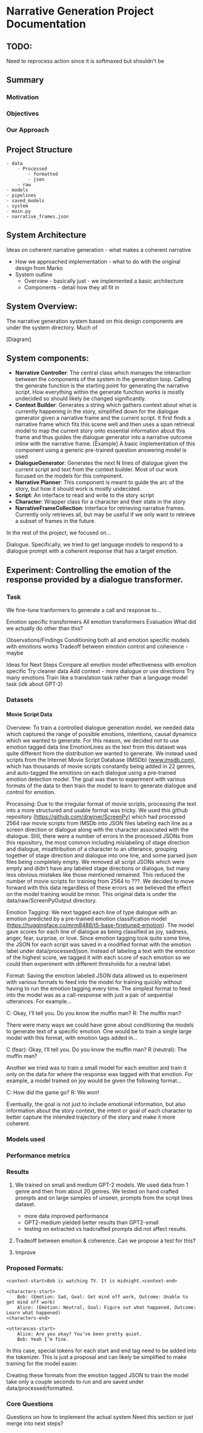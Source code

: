 # Narrative Generation Project Documentation
## TODO:
Need to reprocess action since it is softmaxed but shouldn’t be

## Summary
### Motivation
### Objectives
### Our Approach

## Project Structure
```
- data
    - Processed
        - formatted
        - json
    - raw
- models
- pipelines
- saved_models
- system
- main.py
- narrative_frames.json
```

## System Architecture
Ideas on coherent narrative generation - what makes a coherent narrative
  - How we approached implementation - what to do with the original design from Marko
  - System outline
    - Overview - basically just - we implemented a basic architecture
    - Components - detail how they all fit in

## System Overview: 
The narrative generation system based on this design 
[](https://docs.google.com/document/d/1BEu6qF0wJBcxI6ds8qaX7O_6AXDHevwJWCr3Avpietg/edit)
components are under the system directory. Much of 

[Diagram]

## System components:
- **Narrative Controller**: The central class which manages the interaction between the components of the system in the generation loop. Calling the generate function is the starting point for generating the narrative script. How everything within the generate function works is mostly undecided so should likely be changed significantly.
- **Context Builder**: Generates a string which gathers context about what is currently happening in the story, simplified down for the dialogue generator given a narrative frame and the current script. It first finds a narrative frame which fits this scene well and then uses a span retrieval model to map the current story onto essential information about this frame and thus guides the dialogue generator into a narrative outcome inline with the narrative frame.  [Example] A basic implementation of this component using a generic pre-trained question answering model is used
- **DialogueGenerator**: Generates the next N lines of dialogue given the current script and text from the context builder. Most of our work focused on the models for this component.
- **Narrative Planner**: This component is meant to guide the arc of the story, but how it should work is mostly undecided.
- **Script**: An interface to read and write to the story script
- **Character**: Wrapper class for a character and their state in the story
- **NarrativeFrameCollection**: Interface for retrieving narrative frames. Currently only retrieves all, but may be useful if we only want to retrieve a subset of frames in the future.

In the rest of the project, we focused on...

Dialogue. Specifically, we tried to get language models to respond to a dialogue prompt with a coherent response that has a target emotion.

## Experiment: Controlling the emotion of the response provided by a dialogue transformer.

### Task
We fine-tune tranformers to generate a call and response to...

Emotion specific transformers
All emotion transformers
Evaluation
What did we actually do other than this?

Observations/Findings
Conditioning both all and emotion specific models with emotions works
Tradeoff between emotion control and coherence - maybe


Ideas for Next Steps
Compare all emotion model effectiveness with emotion specific
Try cleaner data
Add context - more dialogue or use directions
Try many emotions
Train like a translation task rather than a language model task (idk about GPT-2)


### Datasets
#### Movie Script Data

Overview: To train a controlled dialogue generation model, we needed data which captured the range of possible emotions, intentions, causal dynamics which we wanted to generate. For this reason, we decided not to use emotion tagged data line EmotionLines as the text from this dataset was quite different from the distribution we wanted to generate. We instead used scripts from the Internet Movie Script Database (IMSDb) (www.imsdb.com), which has thousands of movie scripts constantly being added in 22 genres, and auto-tagged the emotions on each dialogue using a pre-trained emotion detection model. The goal was then to experiment with various formats of the data to then train the model to learn to generate dialogue and control for emotion.

Processing: Due to the irregular format of movie scripts, processing the text into a more structured and usable format was tricky. We used this github repository (https://github.com/drwiner/ScreenPy) which had processed 2564 raw movie scripts from IMSDb into JSON files labeling each line as a screen direction or dialogue along with the character associated with the dialogue. Still, there were a number of errors in the processed JSONs from this repository, the most common including mislabeling of stage direction and dialogue, misattribution of a character to an utterance, grouping together of stage direction and dialogue into one line, and some parsed json files being completely empty. We removed all script JSONs which were empty and didn’t have any labeled stage directions or dialogue, but many less obvious mistakes like those mentioned remained. This reduced the number of movie scripts for training from 2564 to ???. We decided to move forward with this data regardless of these errors as we believed the effect on the model training would be minor. This original data is under the data/raw/ScreenPyOutput directory.

Emotion Tagging: We next tagged each line of type dialogue with an emotion predicted by a pre-trained emotion classification model (https://huggingface.co/mrm8488/t5-base-finetuned-emotion). The model gave scores for each line of dialogue as being classified as joy, sadness, anger, fear, surprise, or love. Since emotion tagging took quite some time, the JSON for each script was saved in a modified format with the emotion label under data/processed/json. Instead of labeling a text with the emotion of the highest score, we tagged it with each score of each emotion so we could then experiment with different thresholds for a neutral label.

Format: Saving the emotion labeled JSON data allowed us to experiment with various formats to feed into the model for training quickly without having to run the emotion tagging every time. The simplest format to feed into the model was as a call-response with just a pair of sequential utterances. For example…

C: Okay, I’ll tell you. Do you know the muffin man?
R: The muffin man?

There were many ways we could have gone about conditioning the models to generate text of a specific emotion. One would be to train a single large model with this format, with emotion tags added in…

C (fear): Okay, I’ll tell you. Do you know the muffin man?
R (neutral): The muffin man?

Another we tried was to train a small model for each emotion and train it only on the data for where the response was tagged with that emotion. For example, a model trained on joy would be given the following format...

C: How did the game go?
R: We won!

Eventually, the goal is not just to include emotional information, but also information about the story context, the intent or goal of each character to better capture the intended trajectory of the story and make it more coherent.


### Models used

### Performance metrics

### Results
1. We trained on small and medium GPT-2 models. We used data from 1 genre and then from about 20 genres. We tested on hand crafted prompts and on large samples of unseen, prompts from the script lines dataset.
    - more data improved performance
    - GPT2-medium yielded better results than GPT2-small
    - testing on extracted vs hadcrafted prompts did not affect results.

2. Tradeoff between emotion & coherence. Can we propose a test for this?

3. Improve

### Proposed Formats:

<dialogue-start>

	<context-start>Bob is watching TV. It is midnight.<context-end>

	<characters-start>
		Bob: (Emotion: Sad, Goal: Get mind off work, Outcome: Unable to get mind off work)
		Alice: (Emotion: Neutral, Goal: Figure out what happened, Outcome: Learn what happened)
	<characters-end>

	<utterances-start>
		Alice: Are you okay? You’ve been pretty quiet.
		Bob: Yeah I’m fine.
<utterances-end>
<dialogue-end>

In this case, special tokens for each start and end tag need to be added into the tokenizer. This is just a proposal and can likely be simplified to make training for the model easier.

Creating these formats from the emotion tagged JSON to train the model take only a couple seconds to run and are saved under data/processed/formatted.


### Core Questions
Questions on how to implement the actual system
Need this section or just merge into next steps?

